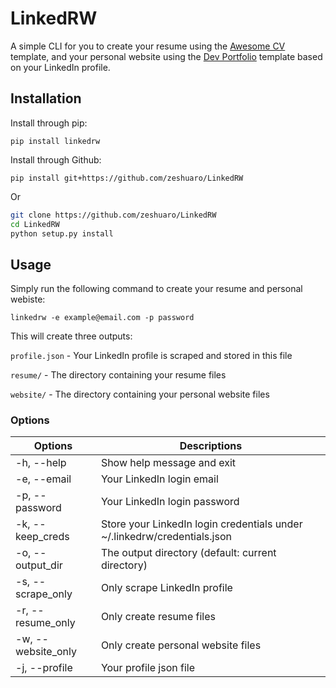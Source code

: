 # LinkedRW

A simple CLI for you to create your resume using the [Awesome CV](https://github.com/posquit0/Awesome-CV) template, 
and your personal website using the [Dev Portfolio](https://github.com/RyanFitzgerald/devportfolio) template 
based on your LinkedIn profile.

## Installation

Install through pip:

`pip install linkedrw`

Install through Github:

`pip install git+https://github.com/zeshuaro/LinkedRW`

Or

```bash
git clone https://github.com/zeshuaro/LinkedRW
cd LinkedRW
python setup.py install
```

## Usage

Simply run the following command to create your resume and personal webiste:

```
linkedrw -e example@email.com -p password
```

This will create three outputs:

`profile.json` - Your LinkedIn profile is scraped and stored in this file

`resume/` - The directory containing your resume files

`website/` - The directory containing your personal website files


### Options

| Options | Descriptions |
| --- | --- |
| -h, --help | Show help message and exit |
| -e, --email | Your LinkedIn login email |
| -p, --password | Your LinkedIn login password |
| -k, --keep_creds | Store your LinkedIn login credentials under ~/.linkedrw/credentials.json |
| -o, --output_dir | The output directory (default: current directory) |
| -s, --scrape_only | Only scrape LinkedIn profile |
| -r, --resume_only | Only create resume files |
| -w, --website_only | Only create personal website files |
| -j, --profile | Your profile json file |
